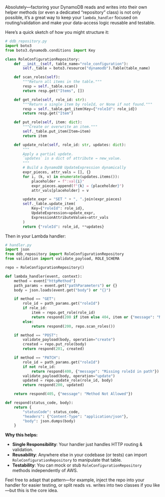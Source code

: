 Absolutely—factoring your DynamoDB reads and writes into their own helper methods (or even a dedicated “repository” class) is not only possible, it’s a great way to keep your `lambda_handler` focused on routing/validation and make your data-access logic reusable and testable.

Here’s a quick sketch of how you might structure it:

```python
# ddb_repository.py
import boto3
from boto3.dynamodb.conditions import Key

class RoleConfigurationRepository:
    def __init__(self, table_name="role_configuration"):
        self._table = boto3.resource("dynamodb").Table(table_name)

    def scan_roles(self):
        """Return all items in the table."""
        resp = self._table.scan()
        return resp.get("Items", [])

    def get_role(self, role_id: str):
        """Return a single item by roleId, or None if not found."""
        resp = self._table.get_item(Key={"roleId": role_id})
        return resp.get("Item")

    def put_role(self, item: dict):
        """Create or overwrite an item."""
        self._table.put_item(Item=item)
        return item

    def update_role(self, role_id: str, updates: dict):
        """
        Apply a partial update. 
        `updates` is a dict of attribute → new_value.
        """
        # Build a DynamoDB UpdateExpression dynamically
        expr_pieces, attr_vals = [], {}
        for i, (k, v) in enumerate(updates.items()):
            placeholder = f":val{i}"
            expr_pieces.append(f"{k} = {placeholder}")
            attr_vals[placeholder] = v

        update_expr = "SET " + ", ".join(expr_pieces)
        self._table.update_item(
            Key={"roleId": role_id},
            UpdateExpression=update_expr,
            ExpressionAttributeValues=attr_vals
        )
        return {"roleId": role_id, **updates}
```

Then in your Lambda handler:

```python
# handler.py
import json
from ddb_repository import RoleConfigurationRepository
from validation import validate_payload, ROLE_SCHEMA

repo = RoleConfigurationRepository()

def lambda_handler(event, context):
    method = event["httpMethod"]
    path_params = event.get("pathParameters") or {}
    body = json.loads(event.get("body") or "{}")

    if method == "GET":
        role_id = path_params.get("roleId")
        if role_id:
            item = repo.get_role(role_id)
            return respond(200 if item else 404, item or {"message": "Not found"})
        else:
            return respond(200, repo.scan_roles())

    if method == "POST":
        validate_payload(body, operation="create")
        created = repo.put_role(body)
        return respond(201, created)

    if method == "PATCH":
        role_id = path_params.get("roleId")
        if not role_id:
            return respond(400, {"message": "Missing roleId in path"})
        validate_payload(body, operation="update")
        updated = repo.update_role(role_id, body)
        return respond(200, updated)

    return respond(405, {"message": "Method Not Allowed"})

def respond(status_code, body):
    return {
        "statusCode": status_code,
        "headers": {"Content-Type": "application/json"},
        "body": json.dumps(body)
    }
```

**Why this helps:**

* **Single Responsibility**: Your handler just handles HTTP routing & validation.
* **Reusability**: Anywhere else in your codebase (or tests) can import `RoleConfigurationRepository` to manipulate that table.
* **Testability**: You can mock or stub `RoleConfigurationRepository` methods independently of AWS.

Feel free to adapt that pattern—for example, inject the repo into your handler for easier testing, or split reads vs. writes into two classes if you like—but this is the core idea.
